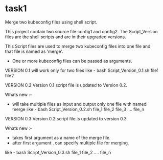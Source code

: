 # task1
Merge two kubeconfig files using shell script.

This project contain two source file config1 and config2.
The Script_Version files are the shell scripts and are in their upgraded versions.

This Script files are used to merge two kubeconfig files into one file and that file is named as 'merge'.
- One or more kubeconfig files can be passed as arguments.

VERSION 0.1
will work only for two files
like - bash Script_Version_0.1.sh file1 file2


VERSION 0.2 
Version 0.1 script file is updated to Version 0.2.

Whats new :- 
- will take multiple files as input and output only one file with named merge
like - bash Script_Version_0.2.sh file_1 file_2 file_3 .... file_n


VERSION 0.3
Version 0.2 script file is updated to version 0.3

Whats new :-
- takes first argument as a name of the merge file.
- after first argument , can specify multiple file for merging.

like - bash Script_Version_0.3.sh <name of the merge file> file_1 file_2 .... file_n



